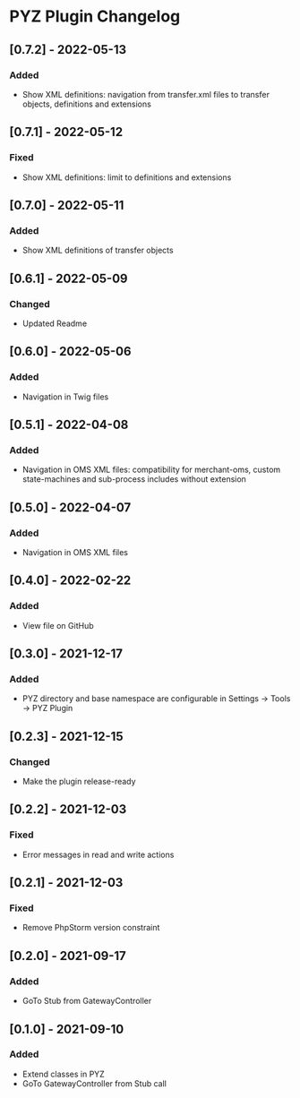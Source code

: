 <!-- Keep a Changelog guide -> https://keepachangelog.com -->
# PYZ Plugin Changelog

## [0.7.2] - 2022-05-13
### Added
- Show XML definitions: navigation from transfer.xml files to transfer objects, definitions and extensions

## [0.7.1] - 2022-05-12
### Fixed
- Show XML definitions: limit to definitions and extensions

## [0.7.0] - 2022-05-11
### Added
- Show XML definitions of transfer objects

## [0.6.1] - 2022-05-09
### Changed
- Updated Readme

## [0.6.0] - 2022-05-06
### Added
- Navigation in Twig files

## [0.5.1] - 2022-04-08
### Added
- Navigation in OMS XML files: compatibility for merchant-oms, custom state-machines and sub-process includes without extension

## [0.5.0] - 2022-04-07
### Added
- Navigation in OMS XML files

## [0.4.0] - 2022-02-22
### Added
- View file on GitHub

## [0.3.0] - 2021-12-17
### Added
- PYZ directory and base namespace are configurable in Settings -> Tools -> PYZ Plugin

## [0.2.3] - 2021-12-15
### Changed
- Make the plugin release-ready

## [0.2.2] - 2021-12-03
### Fixed
- Error messages in read and write actions

## [0.2.1] - 2021-12-03
### Fixed
- Remove PhpStorm version constraint

## [0.2.0] - 2021-09-17
### Added
- GoTo Stub from GatewayController 

## [0.1.0] - 2021-09-10
### Added
- Extend classes in PYZ
- GoTo GatewayController from Stub call
